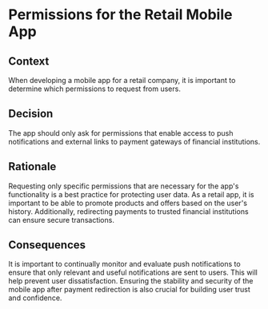 # Permissions for the Retail Mobile App

## Context

When developing a mobile app for a retail company, it is important to determine which permissions to request from users.

## Decision

The app should only ask for permissions that enable access to push notifications and external links to payment gateways of financial institutions.

## Rationale

Requesting only specific permissions that are necessary for the app's functionality is a best practice for protecting user data. As a retail app, it is important to be able to promote products and offers based on the user's history. Additionally, redirecting payments to trusted financial institutions can ensure secure transactions.

## Consequences

It is important to continually monitor and evaluate push notifications to ensure that only relevant and useful notifications are sent to users. This will help prevent user dissatisfaction. Ensuring the stability and security of the mobile app after payment redirection is also crucial for building user trust and confidence.
